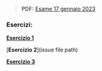 > **PDF:** [Esame 17 gennaio 2023](/Esami/2023/esameGennaio17_conSol.pdf)

### Esercizi:

[**Esercizio 1**](/../../issues/19)

[**Esercizio 2**](issue file path)

[**Esercizio 3**](/../../issues/69)
